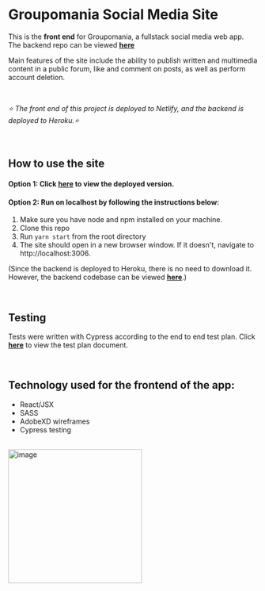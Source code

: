 # Groupomania Social Media Site

This is the **front end** for Groupomania, a fullstack social media web app. The backend repo can be viewed [**here**](https://github.com/basiltime/groupomania-server)

Main features of the site include the ability to publish written and multimedia content in a public forum, like and comment on posts, as well as perform account deletion.

<br>

*⭐️ The front end of this project is deployed to Netlify, and the backend is deployed to Heroku.⭐️*

<br>

## How to use the site ##

#### **Option 1**: Click [**here**](https://groupomania-site.netlify.app)  to view the deployed version. ####

#### **Option 2**: Run on localhost by following the instructions below: ####

1. Make sure you have node and npm installed on your machine.
2. Clone this repo
3. Run `yarn start` from the root directory
4. The site should open in a new browser window. If it doesn't, navigate to http://localhost:3006.

(Since the backend is deployed to Heroku, there is no need to download it. However, the backend codebase can be viewed [**here**](https://github.com/basiltime/groupomania-server).)

<br>

## Testing ##

Tests were written with Cypress according to the end to end test plan. Click [**here**](https://docs.google.com/document/d/1Hx5knZD0lctK5jXCKRUZPb5XHBm8kFpGLrYNlqBQHxE/edit?usp=sharing) to view the test plan document. 

<br>

## Technology used for the frontend of the app: ##


- React/JSX
- SASS
- AdobeXD wireframes
- Cypress testing 
  

<br>

<img width="270" alt="image" src="https://user-images.githubusercontent.com/70965823/133868757-cb0ce9a0-fc3e-4825-a970-029cd22f78cb.png">

